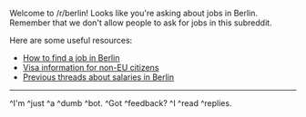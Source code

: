Welcome to /r/berlin! Looks like you're asking about jobs in Berlin. Remember that we don't allow people to ask for jobs in this subreddit.

Here are some useful resources:

* [How to find a job in Berlin](https://allaboutberlin.com/guides/find-a-job-in-berlin)
* [Visa information for non-EU citizens](https://www.make-it-in-germany.com/en/)
* [Previous threads about salaries in Berlin](https://www.reddit.com/r/berlin/search?q=salaries&restrict_sr=1)

----

^I'm ^just ^a ^dumb ^bot. ^Got ^feedback? ^I ^read ^replies.